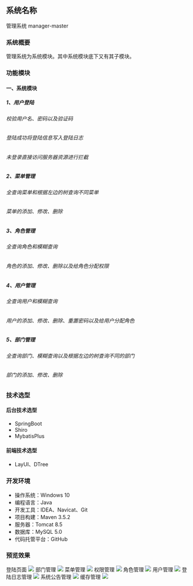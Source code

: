 ## 系统名称 
管理系统 manager-master 
### 系统概要
管理系统为系统模块。其中系统模块底下又有其子模块。
### 功能模块
#### 一、系统模块
##### 1、用户登陆
###### 校验用户名、密码以及验证码
###### 登陆成功将登陆信息写入登陆日志
###### 未登录直接访问服务器资源进行拦截
##### 2、菜单管理
###### 全查询菜单和根据左边的树查询不同菜单
###### 菜单的添加、修改、删除
##### 3、角色管理
###### 全查询角色和模糊查询
###### 角色的添加、修改、删除以及给角色分配权限
##### 4、用户管理
###### 全查询用户和模糊查询
###### 用户的添加、修改、删除、重置密码以及给用户分配角色
##### 5、部门管理
###### 全查询部门、模糊查询以及根据左边的树查询不同的部门
###### 部门的添加、修改、删除

### 技术选型
#### 后台技术选型
* SpringBoot
* Shiro
* MybatisPlus
#### 前端技术选型
* LayUI、DTree

### 开发环境
* 操作系统：Windows 10
* 编程语言：Java
* 开发工具：IDEA、Navicat、Git
* 项目构建：Maven 3.5.2
* 服务器：Tomcat 8.5
* 数据库：MySQL 5.0
* 代码托管平台：GitHub

### 预览效果
登陆页面
![](https://github.com/yeqifu/warehouse/blob/master/src/main/resources/static/images/login.PNG)
部门管理
![](https://github.com/yeqifu/warehouse/blob/master/src/main/resources/static/images/dept.PNG)
菜单管理
![](https://github.com/yeqifu/warehouse/blob/master/src/main/resources/static/images/menu.PNG)
权限管理
![](https://github.com/yeqifu/warehouse/blob/master/src/main/resources/static/images/permission.PNG)
角色管理
![](https://github.com/yeqifu/warehouse/blob/master/src/main/resources/static/images/role.PNG)
用户管理
![](https://github.com/yeqifu/warehouse/blob/master/src/main/resources/static/images/user.PNG)
登陆日志管理
![](https://github.com/yeqifu/warehouse/blob/master/src/main/resources/static/images/loginfo.PNG)
系统公告管理
![](https://github.com/yeqifu/warehouse/blob/master/src/main/resources/static/images/notice.PNG)
缓存管理
![](https://github.com/yeqifu/warehouse/blob/master/src/main/resources/static/images/cache.PNG)
